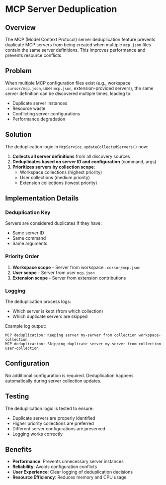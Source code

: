 # MCP Server Deduplication

## Overview

The MCP (Model Context Protocol) server deduplication feature prevents duplicate MCP servers from being created when multiple `mcp.json` files contain the same server definitions. This improves performance and prevents resource conflicts.

## Problem

When multiple MCP configuration files exist (e.g., workspace `.cursor/mcp.json`, user `mcp.json`, extension-provided servers), the same server definition can be discovered multiple times, leading to:

- Duplicate server instances
- Resource waste
- Conflicting server configurations
- Performance degradation

## Solution

The deduplication logic in `McpService.updateCollectedServers()` now:

1. **Collects all server definitions** from all discovery sources
2. **Deduplicates based on server ID and configuration** (command, args)
3. **Prioritizes servers by collection scope**:
   - Workspace collections (highest priority)
   - User collections (medium priority)  
   - Extension collections (lowest priority)

## Implementation Details

### Deduplication Key

Servers are considered duplicates if they have:
- Same server ID
- Same command
- Same arguments

### Priority Order

1. **Workspace scope** - Server from workspace `.cursor/mcp.json`
2. **User scope** - Server from user `mcp.json`
3. **Extension scope** - Server from extension contributions

### Logging

The deduplication process logs:
- Which server is kept (from which collection)
- Which duplicate servers are skipped

Example log output:
```
MCP deduplication: Keeping server my-server from collection workspace-collection
MCP deduplication: Skipping duplicate server my-server from collection user-collection
```

## Configuration

No additional configuration is required. Deduplication happens automatically during server collection updates.

## Testing

The deduplication logic is tested to ensure:
- Duplicate servers are properly identified
- Higher priority collections are preferred
- Different server configurations are preserved
- Logging works correctly

## Benefits

- **Performance**: Prevents unnecessary server instances
- **Reliability**: Avoids configuration conflicts
- **User Experience**: Clear logging of deduplication decisions
- **Resource Efficiency**: Reduces memory and CPU usage

